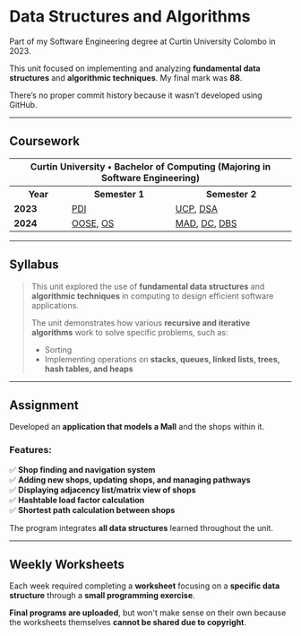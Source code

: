 # Data Structures and Algorithms

Part of my Software Engineering degree at Curtin University Colombo in 2023.  

This unit focused on implementing and analyzing **fundamental data structures** and **algorithmic techniques**. My final mark was **88**.  

There’s no proper commit history because it wasn’t developed using GitHub.  

---

## Coursework  

<table>
    <tr>
        <th colspan="3">Curtin University • Bachelor of Computing (Majoring in Software Engineering)</th>
    </tr>
    <tr>
        <th>Year</th>
        <th>Semester 1</th>
        <th>Semester 2</th>
    </tr>
    <tr>
        <td><strong>2023</strong></td>
        <td><a href="https://github.com/Devmilana/PDI">PDI</a></td>
        <td><a href="https://github.com/Devmilana/UCP">UCP</a>, <a href="https://github.com/Devmilana/DSA">DSA</a></td>
    </tr>
    <tr>
        <td><strong>2024</strong></td>
        <td><a href="#">OOSE</a>, <a href="#">OS</a></td>
        <td><a href="#">MAD</a>, <a href="#">DC</a>, <a href="#">DBS</a></td>
    </tr>
</table>

---

## Syllabus  

> This unit explored the use of **fundamental data structures** and **algorithmic techniques** in computing to design efficient software applications.  
>  
> The unit demonstrates how various **recursive and iterative algorithms** work to solve specific problems, such as:  
> - Sorting  
> - Implementing operations on **stacks, queues, linked lists, trees, hash tables, and heaps**  

---

## Assignment  

Developed an **application that models a Mall** and the shops within it.  

### **Features:**  
✅ **Shop finding and navigation system**  
✅ **Adding new shops, updating shops, and managing pathways**  
✅ **Displaying adjacency list/matrix view of shops**  
✅ **Hashtable load factor calculation**  
✅ **Shortest path calculation between shops**  

The program integrates **all data structures** learned throughout the unit.  

---

## Weekly Worksheets  

Each week required completing a **worksheet** focusing on a **specific data structure** through a **small programming exercise**.  

**Final programs are uploaded**, but won't make sense on their own because the worksheets themselves **cannot be shared due to copyright**.  
